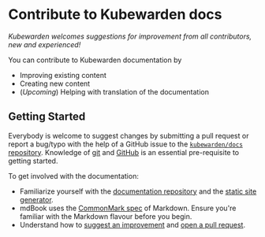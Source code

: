 # Contribute to Kubewarden docs

_Kubewarden welcomes suggestions for improvement from all contributors, new and experienced!_

You can contribute to Kubewarden documentation by

- Improving existing content
- Creating new content
- (_Upcoming_) Helping with translation of the documentation

## Getting Started

Everybody is welcome to suggest changes by submitting a pull request
or report a bug/typo with the help of a GitHub issue to the
[`kubewarden/docs` repository](https://github.com/kubewarden/docs).
Knowledge of [git](https://git-scm.com/) and [GitHub](https://lab.github.com/) is
an essential pre-requisite to getting started.

To get involved with the documentation:
- Familiarize yourself with the [documentation repository](https://github.com/kubewarden/docs)
and the [static site generator](https://rust-lang.github.io/mdBook/).
- mdBook uses the [CommonMark spec](https://commonmark.org/) of Markdown.
Ensure you're familiar with the Markdown flavour before you begin.
- Understand how to [suggest an improvement](#) and [open a pull request](#).

